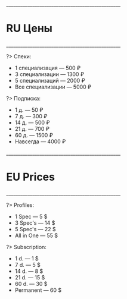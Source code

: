
<p>________________________________________________</p> 

# RU Цены

<p>________________________________________________</p> 

?>  Спеки:

* 1 специализация — 500 ₽
* 3 специализации — 1300 ₽
* 5 специализаций — 2000 ₽
* Все специализации — 5000 ₽

?> Подписка:

* 1 д. — 50 ₽
* 7 д. — 300 ₽
* 14 д. — 500 ₽
* 21 д. — 700 ₽
* 60 д. — 1500 ₽
* Навсегда — 4000 ₽

<p>________________________________________________</p> 

# EU Prices

<p>________________________________________________</p> 

?> Profiles:

* 1 Spec — 5 $
* 3 Spec's — 14 $
* 5 Spec's — 22 $
* All in One — 55 $

?> Subscription:

* 1 d. 	—  1 $
* 7 d. 	—  5 $
* 14 d. —  8 $
* 21 d. —  15 $
* 60 d. —  30 $
* Permanent —  60 $
